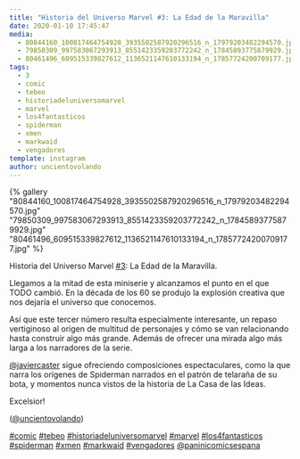 ```yaml
---
title: "Historia del Universo Marvel #3: La Edad de la Maravilla"
date: 2020-01-10 17:45:47
media: 
  - 80844160_100817464754928_3935502587920296516_n_17979203482294570.jpg
  - 79850309_997583067293913_8551423359203772242_n_17845893775879929.jpg
  - 80461496_609515339827612_1136521147610133194_n_17857724200709177.jpg
tags: 
  - 3
  - comic
  - tebeo
  - historiadeluniversomarvel
  - marvel
  - los4fantasticos
  - spiderman
  - xmen
  - markwaid
  - vengadores
template: instagram
author: uncientovolando
---
```


{% gallery "80844160_100817464754928_3935502587920296516_n_17979203482294570.jpg" "79850309_997583067293913_8551423359203772242_n_17845893775879929.jpg" "80461496_609515339827612_1136521147610133194_n_17857724200709177.jpg" %}

Historia del Universo Marvel [#3](/etiquetas/3): La Edad de la Maravilla.

Llegamos a la mitad de esta miniserie y alcanzamos el punto en el que TODO cambió. En la década de los 60 se produjo la explosión creativa que nos dejaría el universo que conocemos.

Así que este tercer número resulta especialmente interesante, un repaso vertiginoso al origen de multitud de personajes y cómo se van relacionando hasta construir algo más grande. Además de ofrecer una mirada algo más larga a los narradores de la serie.

[@javiercaster](https://instagram.com/javiercaster) sigue ofreciendo composiciones espectaculares, como la que narra los orígenes de Spiderman narrados en el patrón de telaraña de su bota, y momentos nunca vistos de la historia de La Casa de las Ideas.

Excelsior!

([@uncientovolando](https://instagram.com/uncientovolando))

[#comic](/etiquetas/comic) [#tebeo](/etiquetas/tebeo) [#historiadeluniversomarvel](/etiquetas/historiadeluniversomarvel) [#marvel](/etiquetas/marvel) [#los4fantasticos](/etiquetas/los4fantasticos) [#spiderman](/etiquetas/spiderman) [#xmen](/etiquetas/xmen) [#markwaid](/etiquetas/markwaid) [#vengadores](/etiquetas/vengadores) [@paninicomicsespana](https://instagram.com/paninicomicsespana)
